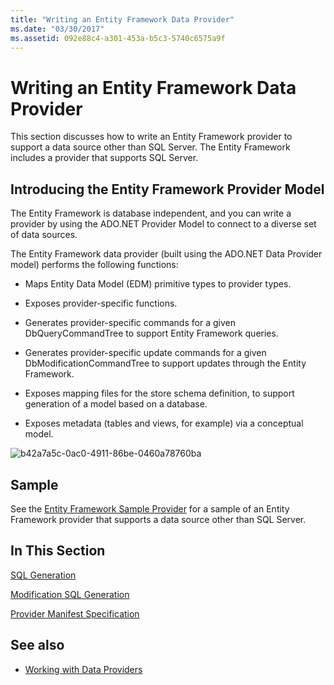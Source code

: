 ```yaml
---
title: "Writing an Entity Framework Data Provider"
ms.date: "03/30/2017"
ms.assetid: 092e88c4-a301-453a-b5c3-5740c6575a9f
---
```

# Writing an Entity Framework Data Provider
This section discusses how to write an Entity Framework provider to support a data source other than SQL Server. The Entity Framework includes a provider that supports SQL Server.  
  
## Introducing the Entity Framework Provider Model  
 The Entity Framework is database independent, and you can write a provider by using the ADO.NET Provider Model to connect to a diverse set of data sources.  
  
 The Entity Framework data provider (built using the ADO.NET Data Provider model) performs the following functions:  
  
- Maps Entity Data Model (EDM) primitive types to provider types.  
  
- Exposes provider-specific functions.  
  
- Generates provider-specific commands for a given DbQueryCommandTree to support Entity Framework queries.  
  
- Generates provider-specific update commands for a given DbModificationCommandTree to support updates through the Entity Framework.  
  
- Exposes mapping files for the store schema definition, to support generation of a model based on a database.  
  
- Exposes metadata (tables and views, for example) via a conceptual model.  
  
 ![b42a7a5c&#45;0ac0&#45;4911&#45;86be&#45;0460a78760ba](./media/b42a7a5c-0ac0-4911-86be-0460a78760ba.gif "b42a7a5c-0ac0-4911-86be-0460a78760ba")  
  
## Sample  
 See the [Entity Framework Sample Provider](https://code.msdn.microsoft.com/windowsdesktop/Entity-Framework-Sample-6a9801d0) for a sample of an Entity Framework provider that supports a data source other than SQL Server.  
  
## In This Section  
 [SQL Generation](sql-generation.md)  
  
 [Modification SQL Generation](modification-sql-generation.md)  
  
 [Provider Manifest Specification](provider-manifest-specification.md)  
  
## See also

- [Working with Data Providers](working-with-data-providers.md)
